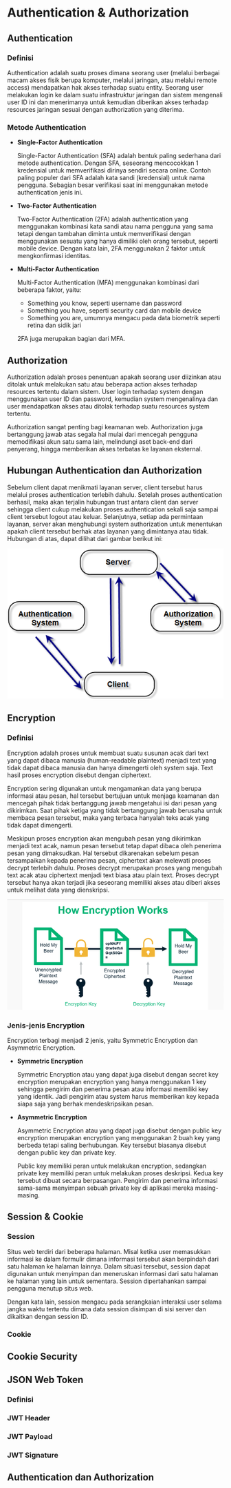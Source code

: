 # Authentication & Authorization

## Authentication

### Definisi
Authentication adalah suatu proses dimana seorang user (melalui berbagai macam akses fisik berupa komputer, melalui jaringan, atau melalui remote access) mendapatkan hak akses terhadap suatu entity. Seorang user melakukan login ke dalam suatu infrastruktur jaringan dan sistem mengenali user ID ini dan menerimanya untuk kemudian diberikan akses terhadap resources jaringan sesuai dengan authorization yang diterima.

### Metode Authentication

- **Single-Factor Authentication**

  Single-Factor Authentication (SFA) adalah bentuk paling sederhana dari metode authentication. Dengan SFA, seseorang mencocokkan 1 kredensial untuk memverifikasi dirinya sendiri secara online. Contoh paling populer dari SFA adalah kata sandi (kredensial) untuk nama pengguna. Sebagian besar verifikasi saat ini menggunakan metode authentication jenis ini.

- **Two-Factor Authentication**

  Two-Factor Authentication (2FA) adalah authentication yang menggunakan kombinasi kata sandi atau nama pengguna yang sama tetapi dengan tambahan diminta untuk memverifikasi dengan menggunakan sesuatu yang hanya dimiliki oleh orang tersebut, seperti mobile device. Dengan kata lain, 2FA menggunakan 2 faktor untuk mengkonfirmasi identitas.

- **Multi-Factor Authentication**

  Multi-Factor Authentication (MFA) menggunakan kombinasi dari beberapa faktor, yaitu:
  
    - Something you know, seperti username dan password
    - Something you have, seperti security card dan mobile device
    - Something you are, umumnya mengacu pada data biometrik seperti retina dan sidik jari
  
  2FA juga merupakan bagian dari MFA.

## Authorization

Authorization adalah proses penentuan apakah seorang user diizinkan atau ditolak untuk melakukan satu atau beberapa action akses terhadap resources tertentu dalam sistem. User login terhadap system dengan menggunakan user ID dan password, kemudian system mengenalinya dan user mendapatkan akses atau ditolak terhadap suatu resources system tertentu.

Authorization sangat penting bagi keamanan web. Authorization juga bertanggung jawab atas segala hal mulai dari mencegah pengguna memodifikasi akun satu sama lain, melindungi aset back-end dari penyerang, hingga memberikan akses terbatas ke layanan eksternal.

## Hubungan Authentication dan Authorization

Sebelum client dapat menikmati layanan server, client tersebut harus melalui proses authentication terlebih dahulu. Setelah proses authentication berhasil, maka akan terjalin hubungan trust antara client dan server sehingga client cukup melakukan proses authentication sekali saja sampai client tersebut logout atau keluar. Selanjutnya, setiap ada permintaan layanan, server akan menghubungi system authorization untuk menentukan apakah client tersebut berhak atas layanan yang dimintanya atau tidak. Hubungan di atas, dapat dilihat dari gambar berikut ini:

![hub auth](https://github.com/fiir09/Writing-and-Presentation-Test/blob/main/Module%2016%20-%20Authentication%20%26%20Authorization/hub%20auth.png)

## Encryption

### Definisi

Encryption adalah proses untuk membuat suatu susunan acak dari text yang dapat dibaca manusia (human-readable plaintext) menjadi text yang tidak dapat dibaca manusia dan hanya dimengerti oleh system saja. Text hasil proses encryption disebut dengan ciphertext.

Encryption sering digunakan untuk mengamankan data yang berupa informasi atau pesan, hal tersebut bertujuan untuk menjaga keamanan dan mencegah pihak tidak bertanggung jawab mengetahui isi dari pesan yang dikirimkan. Saat pihak ketiga yang tidak bertanggung jawab berusaha untuk membaca pesan tersebut, maka yang terbaca hanyalah teks acak yang tidak dapat dimengerti.

Meskipun proses encryption akan mengubah pesan yang dikirimkan menjadi text acak, namun pesan tersebut tetap dapat dibaca oleh penerima pesan yang dimaksudkan. Hal tersebut dikarenakan sebelum pesan tersampaikan kepada penerima pesan, ciphertext akan melewati proses decrypt terlebih dahulu. Proses decrypt merupakan proses yang mengubah text acak atau ciphertext menjadi text biasa atau plain text. Proses decrypt tersebut hanya akan terjadi jika seseorang memiliki akses atau diberi akses untuk melihat data yang dienskripsi.

![encryption](https://github.com/fiir09/Writing-and-Presentation-Test/blob/main/Module%2016%20-%20Authentication%20%26%20Authorization/encryption.png)

### Jenis-jenis Encryption 

Encryption terbagi menjadi 2 jenis, yaitu Symmetric Encryption dan Asymmetric Encryption.

- **Symmetric Encryption**

  Symmetric Encryption atau yang dapat juga disebut dengan secret key encryption merupakan encryption yang hanya menggunakan 1 key sehingga pengirim dan penerima pesan atau informasi memiliki key yang identik. Jadi pengirim atau system harus memberikan key kepada siapa saja yang berhak mendeskripsikan pesan.

- **Asymmetric Encryption**

  Asymmetric Encryption atau yang dapat juga disebut dengan public key encryption merupakan encryption yang menggunakan 2 buah key yang berbeda tetapi saling berhubungan. Key tersebut biasanya disebut dengan public key dan private key.
  
  Public key memiliki peran untuk melakukan encryption, sedangkan private key memiliki peran untuk melakukan proses deskripsi. Kedua key tersebut dibuat secara berpasangan. Pengirim dan penerima informasi sama-sama menyimpan sebuah private key di aplikasi mereka masing-masing.

## Session & Cookie

### Session

Situs web terdiri dari beberapa halaman. Misal ketika user memasukkan informasi ke dalam formulir dimana informasi tersebut akan berpindah dari satu halaman ke halaman lainnya. Dalam situasi tersebut, session dapat digunakan untuk menyimpan dan meneruskan informasi dari satu halaman ke halaman yang lain untuk sementara. Session dipertahankan sampai pengguna menutup situs web.

Dengan kata lain, session mengacu pada serangkaian interaksi user selama jangka waktu tertentu dimana data session disimpan di sisi server dan dikaitkan dengan session ID.

### Cookie

## Cookie Security

## JSON Web Token

### Definisi

### JWT Header

### JWT Payload

### JWT Signature

## Authentication dan Authorization

